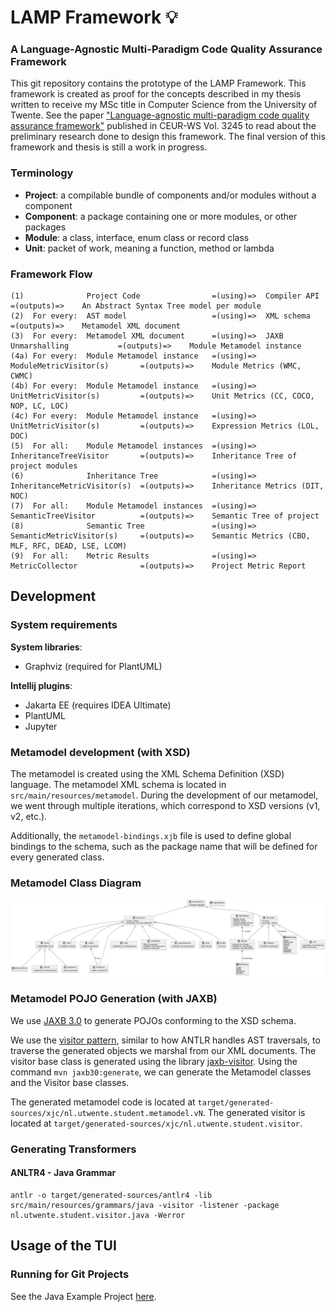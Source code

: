 # LAMP Framework 💡
### A Language-Agnostic Multi-Paradigm Code Quality Assurance Framework
This git repository contains the prototype of the LAMP Framework.
This framework is created as proof for the concepts described in my thesis written to receive my MSc title in Computer Science from the University of Twente.
See the paper ["Language-agnostic multi-paradigm code quality assurance framework"](https://ceur-ws.org/Vol-3245/) published in CEUR-WS Vol. 3245 to read about the preliminary research done to design this framework.
The final version of this framework and thesis is still a work in progress.

### Terminology
- **Project**: a compilable bundle of components and/or modules without a component
- **Component**: a package containing one or more modules, or other packages
- **Module**: a class, interface, enum class or record class
- **Unit**: packet of work, meaning a function, method or lambda

### Framework Flow

```
(1)              Project Code                =(using)=>  Compiler API                 =(outputs)=>    An Abstract Syntax Tree model per module
(2)  For every:  AST model                   =(using)=>  XML schema                   =(outputs)=>    Metamodel XML document
(3)  For every:  Metamodel XML document      =(using)=>  JAXB Unmarshalling           =(outputs)=>    Module Metamodel instance
(4a) For every:  Module Metamodel instance   =(using)=>  ModuleMetricVisitor(s)       =(outputs)=>    Module Metrics (WMC, CWMC)
(4b) For every:  Module Metamodel instance   =(using)=>  UnitMetricVisitor(s)         =(outputs)=>    Unit Metrics (CC, COCO, NOP, LC, LOC)
(4c) For every:  Module Metamodel instance   =(using)=>  UnitMetricVisitor(s)         =(outputs)=>    Expression Metrics (LOL, DOC)
(5)  For all:    Module Metamodel instances  =(using)=>  InheritanceTreeVisitor       =(outputs)=>    Inheritance Tree of project modules 
(6)              Inheritance Tree            =(using)=>  InheritanceMetricVisitor(s)  =(outputs)=>    Inheritance Metrics (DIT, NOC)
(7)  For all:    Module Metamodel instances  =(using)=>  SemanticTreeVisitor          =(outputs)=>    Semantic Tree of project
(8)              Semantic Tree               =(using)=>  SemanticMetricVisitor(s)     =(outputs)=>    Semantic Metrics (CBO, MLF, RFC, DEAD, LSE, LCOM)
(9)  For all:    Metric Results              =(using)=>  MetricCollector              =(outputs)=>    Project Metric Report
```

## Development

### System requirements
**System libraries**:
- Graphviz (required for PlantUML)

**Intellij plugins**:
- Jakarta EE (requires IDEA Ultimate)
- PlantUML
- Jupyter

### Metamodel development (with XSD)
The metamodel is created using the XML Schema Definition (XSD) language.
The metamodel XML schema is located in `src/main/resources/metamodel`. 
During the development of our metamodel, we went through multiple iterations, which correspond to XSD versions (v1, v2, etc.).

Additionally, the `metamodel-bindings.xjb` file is used to define global bindings to the schema, such as the package name that will be defined for every generated class.

### Metamodel Class Diagram
![Metamodel Class Diagram](docs/metamodel/metamodel-v3-5.png)

### Metamodel POJO Generation (with JAXB)
We use [JAXB 3.0](https://jakarta.ee/specifications/xml-binding/3.0/jakarta-xml-binding-spec-3.0.html) to generate POJOs conforming to the XSD schema.

We use the [visitor pattern](https://refactoring.guru/design-patterns/visitor), similar to how ANTLR handles AST traversals, to traverse the generated objects we marshal from our XML documents. 
The visitor base class is generated using the library [jaxb-visitor](https://github.com/massfords/jaxb-visitor).
Using the command `mvn jaxb30:generate`, we can generate the Metamodel classes and the Visitor base classes.

The generated metamodel code is located at `target/generated-sources/xjc/nl.utwente.student.metamodel.vN`.
The generated visitor is located at `target/generated-sources/xjc/nl.utwente.student.visitor`.


### Generating Transformers
#### ANLTR4 - Java Grammar
```
antlr -o target/generated-sources/antlr4 -lib src/main/resources/grammars/java -visitor -listener -package nl.utwente.student.visitor.java -Werror
```

## Usage of the TUI
### Running for Git Projects
See the Java Example Project [here](https://github.com/MarnickvdA/LAMP-Java17.git).